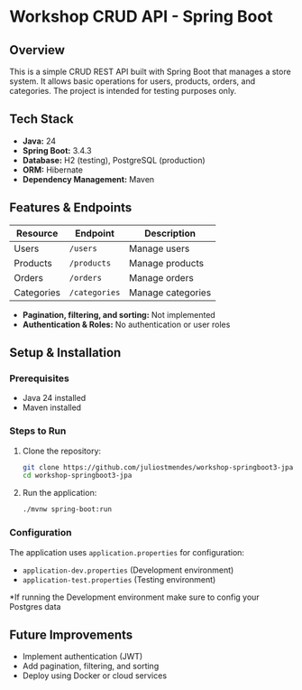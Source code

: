 # Workshop CRUD API - Spring Boot

## Overview
This is a simple CRUD REST API built with Spring Boot that manages a store system. It allows basic operations for users, products, orders, and categories. The project is intended for testing purposes only.

## Tech Stack
- **Java:** 24
- **Spring Boot:** 3.4.3
- **Database:** H2 (testing), PostgreSQL (production)
- **ORM:** Hibernate
- **Dependency Management:** Maven

## Features & Endpoints

| Resource  | Endpoint        | Description  |
|-----------|----------------|--------------|
| Users     | `/users`        | Manage users |
| Products  | `/products`     | Manage products |
| Orders    | `/orders`       | Manage orders |
| Categories| `/categories`   | Manage categories |

- **Pagination, filtering, and sorting:** Not implemented
- **Authentication & Roles:** No authentication or user roles

## Setup & Installation

### Prerequisites
- Java 24 installed
- Maven installed

### Steps to Run
1. Clone the repository:
   ```sh
   git clone https://github.com/juliostmendes/workshop-springboot3-jpa/
   cd workshop-springboot3-jpa
   ```
2. Run the application:
   ```sh
   ./mvnw spring-boot:run
   ```

### Configuration
The application uses `application.properties` for configuration:
- `application-dev.properties` (Development environment)
- `application-test.properties` (Testing environment)

*If running the Development environment make sure to config your Postgres data

## Future Improvements
- Implement authentication (JWT)
- Add pagination, filtering, and sorting
- Deploy using Docker or cloud services

